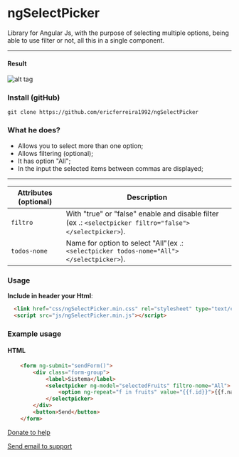 # ngSelectPicker
Library for Angular Js, with the purpose of selecting multiple options, being able to use filter or not, all this in a single component.

---

#### Result
![alt tag](https://s24.postimg.org/h77sja4ud/ng_Select_Picker.gif)

### Install (gitHub)
```
git clone https://github.com/ericferreira1992/ngSelectPicker
```
### What he does?
* Allows you to select more than one option;
* Allows filtering (optional);
* It has option "All";
* In the input the selected items between commas are displayed;

---

Attributes (optional)	| Description
---						| ---
`filtro`		        | With "true" or "false" enable and disable filter (ex .: ``` <selectpicker filtro="false"></selectpicker> ```).
`todos-nome`            | Name for option to select "All"(ex .: ``` <selectpicker todos-nome="All"></selectpicker> ```).

### Usage
**Include in header your Html**:
```html
  <link href="css/ngSelectPicker.min.css" rel="stylesheet" type="text/css"/>
  <script src="js/ngSelectPicker.min.js"></script>
```

### Example usage
#### HTML
```html
    <form ng-submit="sendForm()">
        <div class="form-group">
            <label>Sistema</label>
            <selectpicker ng-model="selectedFruits" filtro-nome="All">
                <option ng-repeat="f in fruits" value="{{f.id}}">{{f.name}}</option>
            </selectpicker>
        </div>
        <button>Send</button>
    </form>
```

[Donate to help](https://www.paypal.com/cgi-bin/webscr?cmd=_donations&business=ericferreira1992%40gmail%2ecom&lc=BR&item_name=Eric%20Github&currency_code=BRL&bn=PP%2dDonationsBF%3abtn_donateCC_LG%2egif%3aNonHosted)

[Send email to support](ericferreira1992@gmail.com)